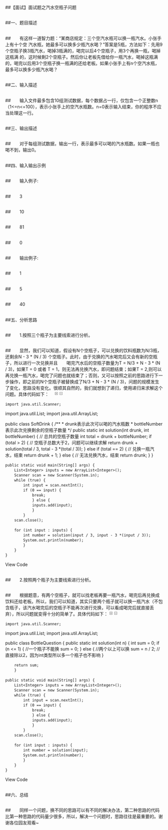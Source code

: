 ##【面试】面试题之汽水空瓶子问题

##
##一、题目描述


##
##　　有这样一道智力题：“某商店规定：三个空汽水瓶可以换一瓶汽水。小张手上有十个空 汽水瓶，她最多可以换多少瓶汽水喝？”答案是5瓶，方法如下：先用9个空瓶子换3瓶汽水，喝掉3瓶满的，喝完以后4个空瓶子，用3个再换一瓶，喝掉这瓶满 的，这时候剩2个空瓶子。然后你让老板先借给你一瓶汽水，喝掉这瓶满的，喝完以后用3个空瓶子换一瓶满的还给老板。如果小张手上有n个空汽水瓶，最多可以换多少瓶汽水喝？


##
##二、输入描述


##
##　　输入文件最多包含10组测试数据，每个数据占一行，仅包含一个正整数n（1<=n<=100），表示小张手上的空汽水瓶数。n=0表示输入结束，你的程序不应当处理这一行。


##
##三、输出描述


##
##　　对于每组测试数据，输出一行，表示最多可以喝的汽水瓶数。如果一瓶也喝不到，输出0。


##
##四、输入输出示例


##
##　　输入例子:


##
##　　3 　　


##
##　　10 　　


##
##　　81 　　


##
##　　0


##
##　　输出例子:


##
##　　1 　　


##
##　　5 　　


##
##　　40


##
##五、分析思路


##
##　　1.按照三个瓶子为主要线索进行分析。


##
##　　显然，我们可以知道，假设有N个空瓶子，可以兑换的饮料瓶数为N/3瓶，还剩余N - 3 * (N / 3) 个空瓶子。此时，由于兑换的汽水喝完后又会有新的空瓶子，所以进行一次兑换并且　　喝完汽水后的空瓶子数量为T = N/3 + N - 3 * (N / 3)，如果T = 0 或者 T = 1，则无法再兑换汽水，即问题结束；如果T = 2,则可以再兑换一瓶汽水，喝完了问题也就结束了；否则，又可以按照之前的思路进行下一步操作，即之前的N个空瓶子被替换成了N/3 + N - 3 * (N / 3)，问题的规模发生了变化，思路没有变化。很顺其自然的，我们就想到了递归，使用递归来求解这个问题。具体代码如下：　
 ![Alt text](../md/img/ContractedBlock.gif) ![Alt text](../md/img/ExpandedBlockStart.gif)

	import java.util.Scanner;
import java.util.List;
import java.util.ArrayList;

public class SoftDrink {
    /**
    * drunk表示此次可以喝的汽水瓶数
    * bottleNumber表示此次兑换剩余的空瓶子数量
    */
    public static int solution(int drunk, int bottleNumber) {
        // 总共的空瓶子数量
        int total = drunk + bottleNumber;
        if (total > 2) { // 空瓶子总数大于2，问题可以继续求解
            return drunk + solution(total / 3, total - 3 *(total / 3));
        	} else if (total == 2) { // 兑换一瓶汽水，结束
            return drunk + 1;
        	} else { // 无法兑换汽水，结束
            return drunk;
        	}
    	}
    
    public static void main(String[] args) {
        List<Integer> inputs = new ArrayList<Integer>();
        Scanner scan = new Scanner(System.in);
        while (true) {
            int input = scan.nextInt();
            if (0 == input) {
                break;
            	} else {
                inputs.add(input);
            	}
        	}
        scan.close();
        
        for (int input : inputs) {
            int number = solution(input / 3, input - 3 *(input / 3));
            System.out.println(number);
        	}
    	}
	}

View Code


##
##　　2.按照两个瓶子为主要线索进行分析。


##
##　　根据题意，有两个空瓶子，就可以找老板再要一瓶汽水，喝完后再兑换成饮料还给老板。所以，我们可以知道，其实只要两个瓶子就可以换一瓶汽水（不包含瓶子，该汽水喝完后的空瓶子不能再次进行兑换，可以看成喝完后就直接丢弃），所以问题就变得十分的简单了。具体代码如下：
 ![Alt text](../md/img/ContractedBlock.gif) ![Alt text](../md/img/ExpandedBlockStart.gif)

	import java.util.Scanner;
import java.util.List;
import java.util.ArrayList;

public class BottleQuestion {
    public static int solution(int n) {
        int sum = 0;
        if (n <= 1) { //一个瓶子不能换
            sum = 0;
        	} else { //两个以上可以换
            sum = n / 2; //直接除以2，因为int类型所以多一个瓶子也不影响
        	}
        
        return sum;
    	}
    
    public static void main(String[] args) {
        List<Integer> inputs = new ArrayList<Integer>();
        Scanner scan = new Scanner(System.in);
        while (true) {
            int input = scan.nextInt();
            if (0 == input) {
                break;
            	} else {
                inputs.add(input);
            	}
        	}
        scan.close();
        
        for (int input : inputs) {
            int number = solution(input);
            System.out.println(number);
        	}
    	}
	}

View Code


##
##六、总结


##
##　　同样一个问题，换不同的思路可以有不同的解决办法，第二种思路的代码比第一种思路的代码量少很多，所以，解决一个问题时，思路往往是最重要的。谢谢各位园友观看~


##
##